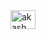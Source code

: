 <a href="#" target="_blank">
    <img align="center" src="https://drive.google.com/file/d/1WRojYiiZYa90RIMnMslkq3uBLMCjWGa3/view?usp=drive_link" alt="akash" height="30" width="40" />
</a>

